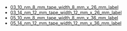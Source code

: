* [03_10_nm_8_mm_tape_width_8_mm_x_26_mm_label](03_10_nm_8_mm_tape_width_8_mm_x_26_mm_label)
* [03_14_nm_12_mm_tape_width_12_mm_x_26_mm_label](03_14_nm_12_mm_tape_width_12_mm_x_26_mm_label)
* [05_10_nm_8_mm_tape_width_8_mm_x_36_mm_label](05_10_nm_8_mm_tape_width_8_mm_x_36_mm_label)
* [05_14_nm_12_mm_tape_width_12_mm_x_36_mm_label](05_14_nm_12_mm_tape_width_12_mm_x_36_mm_label)
